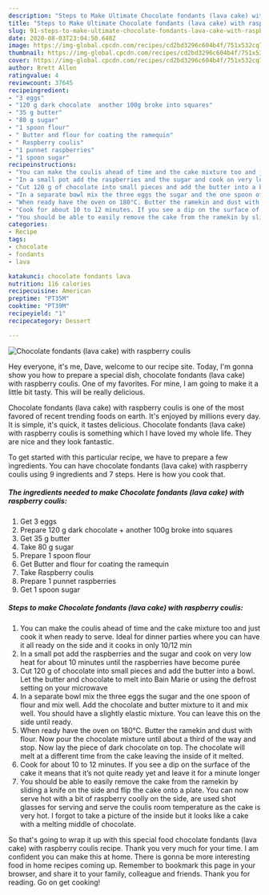 ```yaml
---
description: "Steps to Make Ultimate Chocolate fondants (lava cake) with raspberry coulis"
title: "Steps to Make Ultimate Chocolate fondants (lava cake) with raspberry coulis"
slug: 91-steps-to-make-ultimate-chocolate-fondants-lava-cake-with-raspberry-coulis
date: 2020-08-03T23:04:50.640Z
image: https://img-global.cpcdn.com/recipes/cd2bd3296c604b4f/751x532cq70/chocolate-fondants-lava-cake-with-raspberry-coulis-recipe-main-photo.jpg
thumbnail: https://img-global.cpcdn.com/recipes/cd2bd3296c604b4f/751x532cq70/chocolate-fondants-lava-cake-with-raspberry-coulis-recipe-main-photo.jpg
cover: https://img-global.cpcdn.com/recipes/cd2bd3296c604b4f/751x532cq70/chocolate-fondants-lava-cake-with-raspberry-coulis-recipe-main-photo.jpg
author: Brett Allen
ratingvalue: 4
reviewcount: 37645
recipeingredient:
- "3 eggs"
- "120 g dark chocolate  another 100g broke into squares"
- "35 g butter"
- "80 g sugar"
- "1 spoon flour"
- " Butter and flour for coating the ramequin"
- " Raspberry coulis"
- "1 punnet raspberries"
- "1 spoon sugar"
recipeinstructions:
- "You can make the coulis ahead of time and the cake mixture too and just cook it when ready to serve. Ideal for dinner parties where you can have it all ready on the side and it cooks in only 10/12 min"
- "In a small pot add the raspberries and the sugar and cook on very low heat for about 10 minutes until the raspberries have become purée"
- "Cut 120 g of chocolate into small pieces and add the butter into a bowl. Let the butter and chocolate to melt into Bain Marie or using the defrost setting on your microwave"
- "In a separate bowl mix the three eggs the sugar and the one spoon of flour and mix well. Add the chocolate and butter mixture to it and mix well. You should have a slightly elastic mixture. You can leave this on the side until ready."
- "When ready have the oven on 180°C. Butter the ramekin and dust with flour. Now pour the chocolate mixture until about a third of the way and stop. Now lay the piece of dark chocolate on top. The chocolate will melt at a different time from the cake leaving the inside of it melted."
- "Cook for about 10 to 12 minutes. If you see a dip on the surface of the cake it means that it’s not quite ready yet and leave it for a minute longer"
- "You should be able to easily remove the cake from the ramekin by sliding a knife on the side and flip the cake onto a plate. You can now serve hot with a bit of raspberry coolly on the side, are used shot glasses for serving and serve the coulis room temperature as the cake is very hot. I forgot to take a picture of the inside but it looks like a cake with a melting middle of chocolate."
categories:
- Recipe
tags:
- chocolate
- fondants
- lava

katakunci: chocolate fondants lava 
nutrition: 116 calories
recipecuisine: American
preptime: "PT35M"
cooktime: "PT39M"
recipeyield: "1"
recipecategory: Dessert

---
```



![Chocolate fondants (lava cake) with raspberry coulis](https://img-global.cpcdn.com/recipes/cd2bd3296c604b4f/751x532cq70/chocolate-fondants-lava-cake-with-raspberry-coulis-recipe-main-photo.jpg)

Hey everyone, it's me, Dave, welcome to our recipe site. Today, I'm gonna show you how to prepare a special dish, chocolate fondants (lava cake) with raspberry coulis. One of my favorites. For mine, I am going to make it a little bit tasty. This will be really delicious.

Chocolate fondants (lava cake) with raspberry coulis is one of the most favored of recent trending foods on earth. It's enjoyed by millions every day. It is simple, it's quick, it tastes delicious. Chocolate fondants (lava cake) with raspberry coulis is something which I have loved my whole life. They are nice and they look fantastic.




To get started with this particular recipe, we have to prepare a few ingredients. You can have chocolate fondants (lava cake) with raspberry coulis using 9 ingredients and 7 steps. Here is how you cook that.

<!--inarticleads1-->

##### The ingredients needed to make Chocolate fondants (lava cake) with raspberry coulis:

1. Get 3 eggs
1. Prepare 120 g dark chocolate + another 100g broke into squares
1. Get 35 g butter
1. Take 80 g sugar
1. Prepare 1 spoon flour
1. Get  Butter and flour for coating the ramequin
1. Take  Raspberry coulis
1. Prepare 1 punnet raspberries
1. Get 1 spoon sugar




<!--inarticleads2-->

##### Steps to make Chocolate fondants (lava cake) with raspberry coulis:

1. You can make the coulis ahead of time and the cake mixture too and just cook it when ready to serve. Ideal for dinner parties where you can have it all ready on the side and it cooks in only 10/12 min
1. In a small pot add the raspberries and the sugar and cook on very low heat for about 10 minutes until the raspberries have become purée
1. Cut 120 g of chocolate into small pieces and add the butter into a bowl. Let the butter and chocolate to melt into Bain Marie or using the defrost setting on your microwave
1. In a separate bowl mix the three eggs the sugar and the one spoon of flour and mix well. Add the chocolate and butter mixture to it and mix well. You should have a slightly elastic mixture. You can leave this on the side until ready.
1. When ready have the oven on 180°C. Butter the ramekin and dust with flour. Now pour the chocolate mixture until about a third of the way and stop. Now lay the piece of dark chocolate on top. The chocolate will melt at a different time from the cake leaving the inside of it melted.
1. Cook for about 10 to 12 minutes. If you see a dip on the surface of the cake it means that it’s not quite ready yet and leave it for a minute longer
1. You should be able to easily remove the cake from the ramekin by sliding a knife on the side and flip the cake onto a plate. You can now serve hot with a bit of raspberry coolly on the side, are used shot glasses for serving and serve the coulis room temperature as the cake is very hot. I forgot to take a picture of the inside but it looks like a cake with a melting middle of chocolate.




So that's going to wrap it up with this special food chocolate fondants (lava cake) with raspberry coulis recipe. Thank you very much for your time. I am confident you can make this at home. There is gonna be more interesting food in home recipes coming up. Remember to bookmark this page in your browser, and share it to your family, colleague and friends. Thank you for reading. Go on get cooking!
